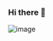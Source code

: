 ### Hi there 👋

![image](https://github.com/hjkim1137/hjkim1137/assets/127932075/b9f497a3-588e-4268-ac2a-3dfe7b8eec92)
